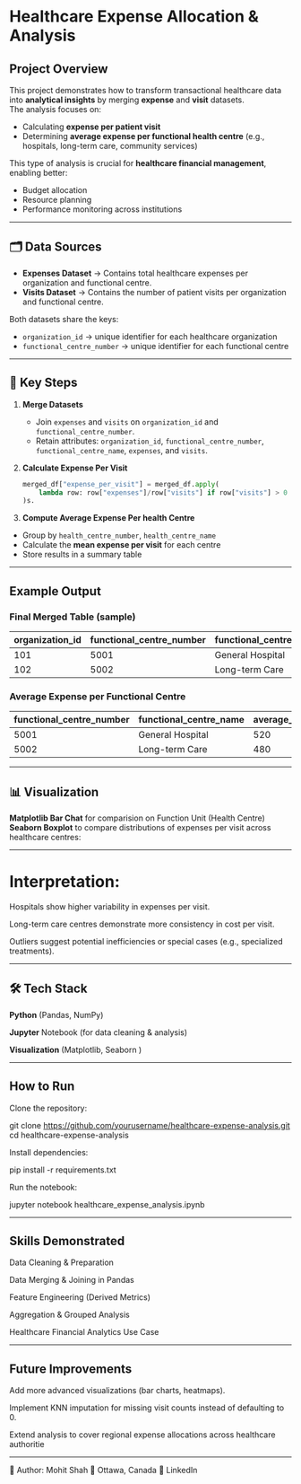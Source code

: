 # Healthcare Expense Allocation & Analysis

## Project Overview
This project demonstrates how to transform transactional healthcare data into **analytical insights** by merging **expense** and **visit** datasets.  
The analysis focuses on:
- Calculating **expense per patient visit**
- Determining **average expense per functional health centre** (e.g., hospitals, long-term care, community services)

This type of analysis is crucial for **healthcare financial management**, enabling better:
- Budget allocation
- Resource planning
- Performance monitoring across institutions  

---

## 🗂️ Data Sources
- **Expenses Dataset** → Contains total healthcare expenses per organization and functional centre.  
- **Visits Dataset** → Contains the number of patient visits per organization and functional centre.  

Both datasets share the keys:
- `organization_id` → unique identifier for each healthcare organization  
- `functional_centre_number` → unique identifier for each functional centre  

---

## 🔑 Key Steps

1. **Merge Datasets**  
   - Join `expenses` and `visits` on `organization_id` and `functional_centre_number`.  
   - Retain attributes: `organization_id`, `functional_centre_number`, `functional_centre_name`, `expenses`, and `visits`.  

2. **Calculate Expense Per Visit**  
   ```python
   merged_df["expense_per_visit"] = merged_df.apply(
       lambda row: row["expenses"]/row["visits"] if row["visits"] > 0 else 0, axis=1
   )s.

3. **Compute Average Expense Per health Centre**
- Group by `health_centre_number`, `health_centre_name`  
- Calculate the **mean expense per visit** for each centre  
- Store results in a summary table  

---

## Example Output

### Final Merged Table (sample)
| organization_id | functional_centre_number | functional_centre_name | expenses | visits | expense_per_visit |
|-----------------|---------------------------|-------------------------|----------|--------|-------------------|
| 101             | 5001                      | General Hospital        | 200000   | 400    | 500               |
| 102             | 5002                      | Long-term Care          | 150000   | 300    | 500               |

### Average Expense per Functional Centre
| functional_centre_number | functional_centre_name | average_expense_per_visit |
|---------------------------|-------------------------|----------------------------|
| 5001                      | General Hospital        | 520                        |
| 5002                      | Long-term Care          | 480                        |

---

## 📊 Visualization
**Matplotlib Bar Chat** for comparision on Function Unit (Health Centre)
**Seaborn Boxplot** to compare distributions of expenses per visit across healthcare centres:  

---
# Interpretation:

Hospitals show higher variability in expenses per visit.

Long-term care centres demonstrate more consistency in cost per visit.

Outliers suggest potential inefficiencies or special cases (e.g., specialized treatments).

---
## 🛠️ Tech Stack

**Python** (Pandas, NumPy)

**Jupyter** Notebook (for data cleaning & analysis)

**Visualization** (Matplotlib, Seaborn )

---

## How to Run

Clone the repository:

git clone https://github.com/yourusername/healthcare-expense-analysis.git
cd healthcare-expense-analysis


Install dependencies:

pip install -r requirements.txt


Run the notebook:

jupyter notebook healthcare_expense_analysis.ipynb

---
## Skills Demonstrated

Data Cleaning & Preparation

Data Merging & Joining in Pandas

Feature Engineering (Derived Metrics)

Aggregation & Grouped Analysis

Healthcare Financial Analytics Use Case

---

## Future Improvements

Add more advanced visualizations (bar charts, heatmaps).

Implement KNN imputation for missing visit counts instead of defaulting to 0.

Extend analysis to cover regional expense allocations across healthcare authoritie

---

👤 Author: Mohit Shah
📍 Ottawa, Canada
🔗 LinkedIn

